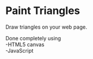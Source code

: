 # Paint Triangles
Draw triangles on your web page.

Done completely using <br>
-HTML5 canvas <br>
-JavaScript
